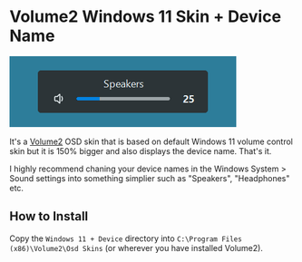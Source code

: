# Volume2 Windows 11 Skin + Device Name

![Preview Image](Preview.png "Preview Image")

It's a [Volume2](https://github.com/irzyxa/Volume2) OSD skin that is based on default Windows 11 volume control skin but it is 150% bigger and also displays the device name. That's it.

I highly recommend chaning your device names in the Windows System > Sound settings into something simplier such as "Speakers", "Headphones" etc.

## How to Install

Copy the `Windows 11 + Device` directory into `C:\Program Files (x86)\Volume2\Osd Skins` (or wherever you have installed Volume2).
